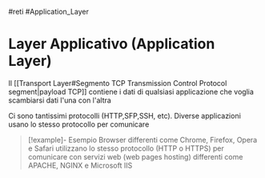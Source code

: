 #reti #Application_Layer 
# Layer Applicativo (Application Layer)
Il [[Transport Layer#Segmento TCP Transmission Control Protocol segment|payload TCP]] contiene i dati di qualsiasi applicazione che voglia scambiarsi dati l'una con l'altra

Ci sono tantissimi protocolli (HTTP,SFP,SSH, etc). 
Diverse applicazioni usano lo stesso protocollo per comunicare 

>[!example]- Esempio
>Browser differenti come Chrome, Firefox, Opera e Safari utilizzano lo stesso protocollo (HTTP o HTTPS) per comunicare con servizi web (web pages hosting) differenti come APACHE, NGINX e Microsoft IIS
